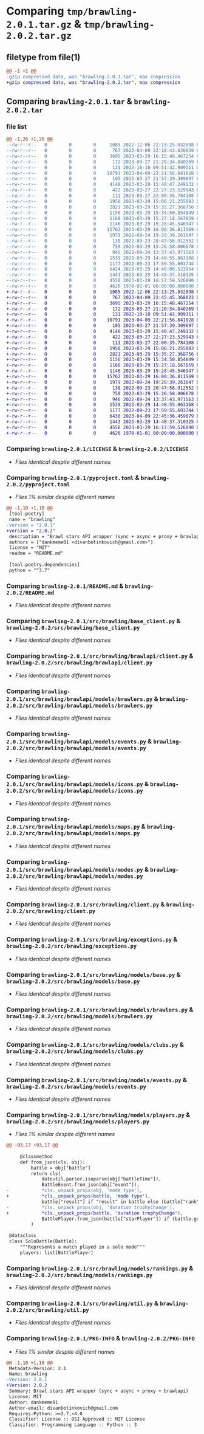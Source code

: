# Comparing `tmp/brawling-2.0.1.tar.gz` & `tmp/brawling-2.0.2.tar.gz`

## filetype from file(1)

```diff
@@ -1 +1 @@
-gzip compressed data, was "brawling-2.0.1.tar", max compression
+gzip compressed data, was "brawling-2.0.2.tar", max compression
```

## Comparing `brawling-2.0.1.tar` & `brawling-2.0.2.tar`

### file list

```diff
@@ -1,26 +1,26 @@
--rw-r--r--   0        0        0     1085 2022-12-06 22:13:25.032898 brawling-2.0.1/LICENSE
--rw-r--r--   0        0        0      767 2023-04-09 22:18:43.626059 brawling-2.0.1/pyproject.toml
--rw-r--r--   0        0        0     3695 2023-03-29 16:15:48.467254 brawling-2.0.1/README.md
--rw-r--r--   0        0        0      172 2023-03-27 21:20:34.840269 brawling-2.0.1/src/brawling/__init__.py
--rw-r--r--   0        0        0      131 2022-10-10 09:51:42.909311 brawling-2.0.1/src/brawling/__version__.py
--rw-r--r--   0        0        0    10791 2023-04-09 22:21:56.841828 brawling-2.0.1/src/brawling/base_client.py
--rw-r--r--   0        0        0      105 2023-03-27 21:57:39.309697 brawling-2.0.1/src/brawling/brawlapi/__init__.py
--rw-r--r--   0        0        0     4148 2023-03-29 15:48:47.249132 brawling-2.0.1/src/brawling/brawlapi/client.py
--rw-r--r--   0        0        0      422 2023-03-27 22:27:23.529943 brawling-2.0.1/src/brawling/brawlapi/exceptions.py
--rw-r--r--   0        0        0      111 2023-03-27 22:00:35.784108 brawling-2.0.1/src/brawling/brawlapi/models/__init__.py
--rw-r--r--   0        0        0     1950 2023-03-29 15:06:21.255083 brawling-2.0.1/src/brawling/brawlapi/models/brawlers.py
--rw-r--r--   0        0        0     2821 2023-03-29 15:35:27.368756 brawling-2.0.1/src/brawling/brawlapi/models/events.py
--rw-r--r--   0        0        0     1156 2023-03-29 15:34:50.854849 brawling-2.0.1/src/brawling/brawlapi/models/icons.py
--rw-r--r--   0        0        0     1168 2023-03-29 15:27:18.567859 brawling-2.0.1/src/brawling/brawlapi/models/maps.py
--rw-r--r--   0        0        0     1146 2023-03-29 15:28:45.546947 brawling-2.0.1/src/brawling/brawlapi/models/modes.py
--rw-r--r--   0        0        0    15762 2023-03-29 16:00:36.811569 brawling-2.0.1/src/brawling/client.py
--rw-r--r--   0        0        0     1979 2022-09-24 19:28:39.261647 brawling-2.0.1/src/brawling/exceptions.py
--rw-r--r--   0        0        0      138 2022-09-23 20:47:56.912552 brawling-2.0.1/src/brawling/models/__init__.py
--rw-r--r--   0        0        0      759 2023-03-29 15:26:58.006678 brawling-2.0.1/src/brawling/models/base.py
--rw-r--r--   0        0        0      946 2022-09-24 13:37:43.971563 brawling-2.0.1/src/brawling/models/brawlers.py
--rw-r--r--   0        0        0     1539 2023-03-29 14:48:55.063168 brawling-2.0.1/src/brawling/models/clubs.py
--rw-r--r--   0        0        0     1177 2022-09-23 17:59:55.603744 brawling-2.0.1/src/brawling/models/events.py
--rw-r--r--   0        0        0     6424 2023-03-29 14:48:08.523954 brawling-2.0.1/src/brawling/models/players.py
--rw-r--r--   0        0        0     1443 2023-03-29 14:48:37.310325 brawling-2.0.1/src/brawling/models/rankings.py
--rw-r--r--   0        0        0     4558 2023-03-29 16:17:59.526890 brawling-2.0.1/src/brawling/util.py
--rw-r--r--   0        0        0     4626 1970-01-01 00:00:00.000000 brawling-2.0.1/PKG-INFO
+-rw-r--r--   0        0        0     1085 2022-12-06 22:13:25.032898 brawling-2.0.2/LICENSE
+-rw-r--r--   0        0        0      767 2023-04-09 22:45:45.368023 brawling-2.0.2/pyproject.toml
+-rw-r--r--   0        0        0     3695 2023-03-29 16:15:48.467254 brawling-2.0.2/README.md
+-rw-r--r--   0        0        0      172 2023-03-27 21:20:34.840269 brawling-2.0.2/src/brawling/__init__.py
+-rw-r--r--   0        0        0      131 2022-10-10 09:51:42.909311 brawling-2.0.2/src/brawling/__version__.py
+-rw-r--r--   0        0        0    10791 2023-04-09 22:21:56.841828 brawling-2.0.2/src/brawling/base_client.py
+-rw-r--r--   0        0        0      105 2023-03-27 21:57:39.309697 brawling-2.0.2/src/brawling/brawlapi/__init__.py
+-rw-r--r--   0        0        0     4148 2023-03-29 15:48:47.249132 brawling-2.0.2/src/brawling/brawlapi/client.py
+-rw-r--r--   0        0        0      422 2023-03-27 22:27:23.529943 brawling-2.0.2/src/brawling/brawlapi/exceptions.py
+-rw-r--r--   0        0        0      111 2023-03-27 22:00:35.784108 brawling-2.0.2/src/brawling/brawlapi/models/__init__.py
+-rw-r--r--   0        0        0     1950 2023-03-29 15:06:21.255083 brawling-2.0.2/src/brawling/brawlapi/models/brawlers.py
+-rw-r--r--   0        0        0     2821 2023-03-29 15:35:27.368756 brawling-2.0.2/src/brawling/brawlapi/models/events.py
+-rw-r--r--   0        0        0     1156 2023-03-29 15:34:50.854849 brawling-2.0.2/src/brawling/brawlapi/models/icons.py
+-rw-r--r--   0        0        0     1168 2023-03-29 15:27:18.567859 brawling-2.0.2/src/brawling/brawlapi/models/maps.py
+-rw-r--r--   0        0        0     1146 2023-03-29 15:28:45.546947 brawling-2.0.2/src/brawling/brawlapi/models/modes.py
+-rw-r--r--   0        0        0    15762 2023-03-29 16:00:36.811569 brawling-2.0.2/src/brawling/client.py
+-rw-r--r--   0        0        0     1979 2022-09-24 19:28:39.261647 brawling-2.0.2/src/brawling/exceptions.py
+-rw-r--r--   0        0        0      138 2022-09-23 20:47:56.912552 brawling-2.0.2/src/brawling/models/__init__.py
+-rw-r--r--   0        0        0      759 2023-03-29 15:26:58.006678 brawling-2.0.2/src/brawling/models/base.py
+-rw-r--r--   0        0        0      946 2022-09-24 13:37:43.971563 brawling-2.0.2/src/brawling/models/brawlers.py
+-rw-r--r--   0        0        0     1539 2023-03-29 14:48:55.063168 brawling-2.0.2/src/brawling/models/clubs.py
+-rw-r--r--   0        0        0     1177 2022-09-23 17:59:55.603744 brawling-2.0.2/src/brawling/models/events.py
+-rw-r--r--   0        0        0     6430 2023-04-09 22:45:36.459079 brawling-2.0.2/src/brawling/models/players.py
+-rw-r--r--   0        0        0     1443 2023-03-29 14:48:37.310325 brawling-2.0.2/src/brawling/models/rankings.py
+-rw-r--r--   0        0        0     4558 2023-03-29 16:17:59.526890 brawling-2.0.2/src/brawling/util.py
+-rw-r--r--   0        0        0     4626 1970-01-01 00:00:00.000000 brawling-2.0.2/PKG-INFO
```

### Comparing `brawling-2.0.1/LICENSE` & `brawling-2.0.2/LICENSE`

 * *Files identical despite different names*

### Comparing `brawling-2.0.1/pyproject.toml` & `brawling-2.0.2/pyproject.toml`

 * *Files 1% similar despite different names*

```diff
@@ -1,10 +1,10 @@
 [tool.poetry]
 name = "brawling"
-version = "2.0.1"
+version = "2.0.2"
 description = "Brawl stars API wrapper (sync + async + proxy + brawlapi)"
 authors = ["dankmeme01 <divanbotinkovich@gmail.com>"]
 license = "MIT"
 readme = "README.md"
 
 [tool.poetry.dependencies]
 python = "^3.7"
```

### Comparing `brawling-2.0.1/README.md` & `brawling-2.0.2/README.md`

 * *Files identical despite different names*

### Comparing `brawling-2.0.1/src/brawling/base_client.py` & `brawling-2.0.2/src/brawling/base_client.py`

 * *Files identical despite different names*

### Comparing `brawling-2.0.1/src/brawling/brawlapi/client.py` & `brawling-2.0.2/src/brawling/brawlapi/client.py`

 * *Files identical despite different names*

### Comparing `brawling-2.0.1/src/brawling/brawlapi/models/brawlers.py` & `brawling-2.0.2/src/brawling/brawlapi/models/brawlers.py`

 * *Files identical despite different names*

### Comparing `brawling-2.0.1/src/brawling/brawlapi/models/events.py` & `brawling-2.0.2/src/brawling/brawlapi/models/events.py`

 * *Files identical despite different names*

### Comparing `brawling-2.0.1/src/brawling/brawlapi/models/icons.py` & `brawling-2.0.2/src/brawling/brawlapi/models/icons.py`

 * *Files identical despite different names*

### Comparing `brawling-2.0.1/src/brawling/brawlapi/models/maps.py` & `brawling-2.0.2/src/brawling/brawlapi/models/maps.py`

 * *Files identical despite different names*

### Comparing `brawling-2.0.1/src/brawling/brawlapi/models/modes.py` & `brawling-2.0.2/src/brawling/brawlapi/models/modes.py`

 * *Files identical despite different names*

### Comparing `brawling-2.0.1/src/brawling/client.py` & `brawling-2.0.2/src/brawling/client.py`

 * *Files identical despite different names*

### Comparing `brawling-2.0.1/src/brawling/exceptions.py` & `brawling-2.0.2/src/brawling/exceptions.py`

 * *Files identical despite different names*

### Comparing `brawling-2.0.1/src/brawling/models/base.py` & `brawling-2.0.2/src/brawling/models/base.py`

 * *Files identical despite different names*

### Comparing `brawling-2.0.1/src/brawling/models/brawlers.py` & `brawling-2.0.2/src/brawling/models/brawlers.py`

 * *Files identical despite different names*

### Comparing `brawling-2.0.1/src/brawling/models/clubs.py` & `brawling-2.0.2/src/brawling/models/clubs.py`

 * *Files identical despite different names*

### Comparing `brawling-2.0.1/src/brawling/models/events.py` & `brawling-2.0.2/src/brawling/models/events.py`

 * *Files identical despite different names*

### Comparing `brawling-2.0.1/src/brawling/models/players.py` & `brawling-2.0.2/src/brawling/models/players.py`

 * *Files 1% similar despite different names*

```diff
@@ -93,17 +93,17 @@
 
     @classmethod
     def from_json(cls, obj):
         battle = obj["battle"]
         return cls(
             dateutil.parser.isoparse(obj["battleTime"]),
             BattleEvent.from_json(obj["event"]),
-            *cls._unpack_props(obj, 'mode type'),
+            *cls._unpack_props(battle, 'mode type'),
             battle["result"] if "result" in battle else (battle["rank"] if "rank" in battle else None),
-            *cls._unpack_props(obj, 'duration trophyChange'),
+            *cls._unpack_props(battle, 'duration trophyChange'),
             BattlePlayer.from_json(battle["starPlayer"]) if (battle.get('starPlayer', None) is not None) else None,
         )
 
 @dataclass
 class SoloBattle(Battle):
     """Represents a match played in a solo mode"""
     players: list[BattlePlayer]
```

### Comparing `brawling-2.0.1/src/brawling/models/rankings.py` & `brawling-2.0.2/src/brawling/models/rankings.py`

 * *Files identical despite different names*

### Comparing `brawling-2.0.1/src/brawling/util.py` & `brawling-2.0.2/src/brawling/util.py`

 * *Files identical despite different names*

### Comparing `brawling-2.0.1/PKG-INFO` & `brawling-2.0.2/PKG-INFO`

 * *Files 1% similar despite different names*

```diff
@@ -1,10 +1,10 @@
 Metadata-Version: 2.1
 Name: brawling
-Version: 2.0.1
+Version: 2.0.2
 Summary: Brawl stars API wrapper (sync + async + proxy + brawlapi)
 License: MIT
 Author: dankmeme01
 Author-email: divanbotinkovich@gmail.com
 Requires-Python: >=3.7,<4.0
 Classifier: License :: OSI Approved :: MIT License
 Classifier: Programming Language :: Python :: 3
```

